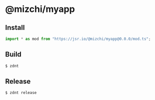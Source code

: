 # @mizchi/myapp

## Install

```ts
import * as mod from "https://jsr.io/@mizchi/myapp@0.0.0/mod.ts";
```

## Build

```bash
$ zdnt
```

## Release

```bash
$ zdnt release
```